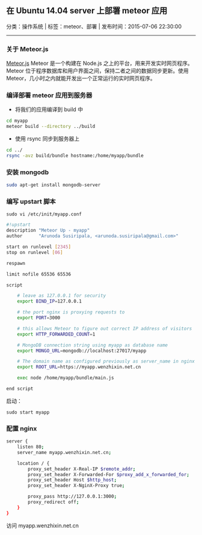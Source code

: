 ## 在 Ubuntu 14.04 server 上部署 meteor 应用

分类：操作系统 | 标签：meteor、部署 | 发布时间：2015-07-06 22:30:00

___

### 关于 Meteor.js

[Meteor.js](http://meteor.com/) Meteor 是一个构建在 Node.js 之上的平台，用来开发实时网页程序。Meteor 位于程序数据库和用户界面之间，保持二者之间的数据同步更新。使用 Meteor，几小时之内就能开发出一个正常运行的实时网页程序。

### 编译部署 meteor 应用到服务器

* 将我们的应用编译到 build 中
```bash
cd myapp
meteor build --directory ../build
```

* 使用 rsync 同步到服务器上
```bash
cd ../
rsync -avz build/bundle hostname:/home/myapp/bundle
```

### 安装 mongodb

```bash
sudo apt-get install mongodb-server
```

### 编写 upstart 脚本

```
sudo vi /etc/init/myapp.conf
```

```bash
#!upstart
description "Meteor Up - myapp"
author      "Arunoda Susiripala, <arunoda.susiripala@gmail.com>"

start on runlevel [2345]
stop on runlevel [06]

respawn

limit nofile 65536 65536

script

    # leave as 127.0.0.1 for security
    export BIND_IP=127.0.0.1

    # the port nginx is proxying requests to
    export PORT=3000

    # this allows Meteor to figure out correct IP address of visitors
    export HTTP_FORWARDED_COUNT=1

    # MongoDB connection string using myapp as database name
    export MONGO_URL=mongodb://localhost:27017/myapp

    # The domain name as configured previously as server_name in nginx
    export ROOT_URL=https://myapp.wenzhixin.net.cn

    exec node /home/myapp/bundle/main.js

end script
```

启动：
```
sudo start myapp
```

### 配置 nginx

```bash
server {
    listen 80; 
    server_name myapp.wenzhixin.net.cn;

    location / { 
        proxy_set_header X-Real-IP $remote_addr;
        proxy_set_header X-Forwarded-For $proxy_add_x_forwarded_for;
        proxy_set_header Host $http_host;
        proxy_set_header X-NginX-Proxy true;

        proxy_pass http://127.0.0.1:3000;
        proxy_redirect off;
    }
}
```

访问 myapp.wenzhixin.net.cn
